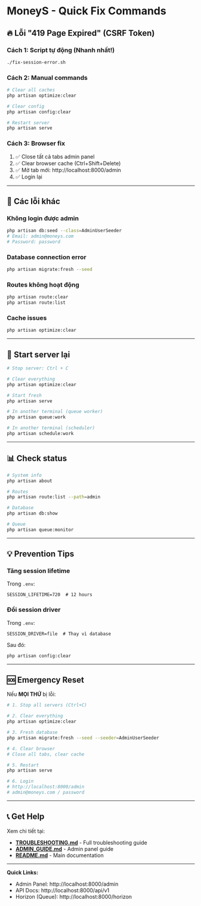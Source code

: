 # MoneyS - Quick Fix Commands

## 🔥 Lỗi "419 Page Expired" (CSRF Token)

### Cách 1: Script tự động (Nhanh nhất!)
```bash
./fix-session-error.sh
```

### Cách 2: Manual commands
```bash
# Clear all caches
php artisan optimize:clear

# Clear config
php artisan config:clear

# Restart server
php artisan serve
```

### Cách 3: Browser fix
1. ✅ Close tất cả tabs admin panel
2. ✅ Clear browser cache (Ctrl+Shift+Delete)
3. ✅ Mở tab mới: http://localhost:8000/admin
4. ✅ Login lại

---

## 🔧 Các lỗi khác

### Không login được admin
```bash
php artisan db:seed --class=AdminUserSeeder
# Email: admin@moneys.com
# Password: password
```

### Database connection error
```bash
php artisan migrate:fresh --seed
```

### Routes không hoạt động
```bash
php artisan route:clear
php artisan route:list
```

### Cache issues
```bash
php artisan optimize:clear
```

---

## 🚀 Start server lại

```bash
# Stop server: Ctrl + C

# Clear everything
php artisan optimize:clear

# Start fresh
php artisan serve

# In another terminal (queue worker)
php artisan queue:work

# In another terminal (scheduler)
php artisan schedule:work
```

---

## 📊 Check status

```bash
# System info
php artisan about

# Routes
php artisan route:list --path=admin

# Database
php artisan db:show

# Queue
php artisan queue:monitor
```

---

## 💡 Prevention Tips

### Tăng session lifetime
Trong `.env`:
```env
SESSION_LIFETIME=720  # 12 hours
```

### Đổi session driver
Trong `.env`:
```env
SESSION_DRIVER=file  # Thay vì database
```

Sau đó:
```bash
php artisan config:clear
```

---

## 🆘 Emergency Reset

Nếu **MỌI THỨ** bị lỗi:

```bash
# 1. Stop all servers (Ctrl+C)

# 2. Clear everything
php artisan optimize:clear

# 3. Fresh database
php artisan migrate:fresh --seed --seeder=AdminUserSeeder

# 4. Clear browser
# Close all tabs, clear cache

# 5. Restart
php artisan serve

# 6. Login
# http://localhost:8000/admin
# admin@moneys.com / password
```

---

## 📞 Get Help

Xem chi tiết tại:
- **[TROUBLESHOOTING.md](TROUBLESHOOTING.md)** - Full troubleshooting guide
- **[ADMIN_GUIDE.md](ADMIN_GUIDE.md)** - Admin panel guide
- **[README.md](README.md)** - Main documentation

---

**Quick Links:**
- Admin Panel: http://localhost:8000/admin
- API Docs: http://localhost:8000/api/v1
- Horizon (Queue): http://localhost:8000/horizon
